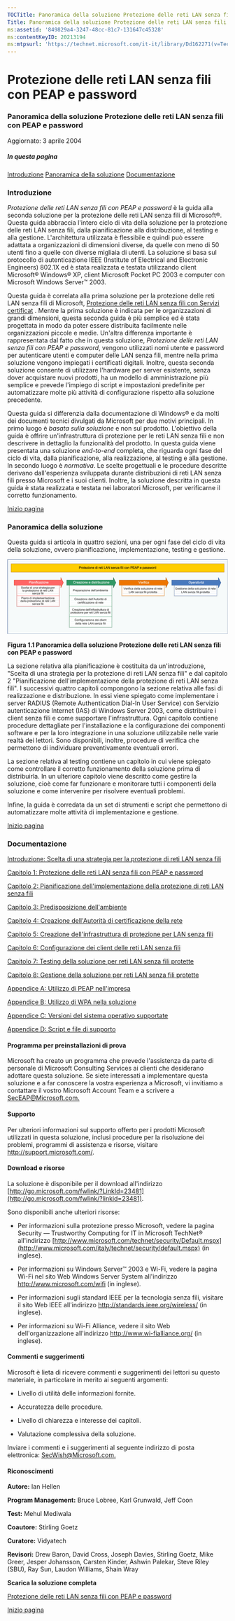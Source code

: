 ```yaml
---
TOCTitle: Panoramica della soluzione Protezione delle reti LAN senza fili con PEAP e password
Title: Panoramica della soluzione Protezione delle reti LAN senza fili con PEAP e password
ms:assetid: '849829a4-3247-48cc-81c7-131647c45328'
ms:contentKeyID: 20213194
ms:mtpsurl: 'https://technet.microsoft.com/it-it/library/Dd162271(v=TechNet.10)'
---
```


Protezione delle reti LAN senza fili con PEAP e password
========================================================

### Panoramica della soluzione Protezione delle reti LAN senza fili con PEAP e password

Aggiornato: 3 aprile 2004

##### In questa pagina

[](#ecaa)[Introduzione](#ecaa)
[](#ebaa)[Panoramica della soluzione](#ebaa)
[](#eaaa)[Documentazione](#eaaa)

### Introduzione

*Protezione delle reti LAN senza fili con PEAP e password* è la guida alla seconda soluzione per la protezione delle reti LAN senza fili di Microsoft®. Questa guida abbraccia l'intero ciclo di vita della soluzione per la protezione delle reti LAN senza fili, dalla pianificazione alla distribuzione, al testing e alla gestione. L'architettura utilizzata è flessibile e quindi può essere adattata a organizzazioni di dimensioni diverse, da quelle con meno di 50 utenti fino a quelle con diverse migliaia di utenti. La soluzione si basa sul protocollo di autenticazione IEEE (Institute of Electrical and Electronic Engineers) 802.1X ed è stata realizzata e testata utilizzando client Microsoft® Windows® XP, client Microsoft Pocket PC 2003 e computer con Microsoft Windows Server™ 2003.

Questa guida è correlata alla prima soluzione per la protezione delle reti LAN senza fili di Microsoft, [Protezione delle reti LAN senza fili con Servizi certificat](http://technet.microsoft.com/library/cc527055.aspx) . Mentre la prima soluzione è indicata per le organizzazioni di grandi dimensioni, questa seconda guida è più semplice ed è stata progettata in modo da poter essere distribuita facilmente nelle organizzazioni piccole e medie. Un'altra differenza importante è rappresentata dal fatto che in questa soluzione, *Protezione delle reti LAN senza fili con PEAP e password*, vengono utilizzati nomi utente e password per autenticare utenti e computer delle LAN senza fili, mentre nella prima soluzione vengono impiegati i certificati digitali. Inoltre, questa seconda soluzione consente di utilizzare l'hardware per server esistente, senza dover acquistare nuovi prodotti, ha un modello di amministrazione più semplice e prevede l'impiego di script e impostazioni predefinite per automatizzare molte più attività di configurazione rispetto alla soluzione precedente.

Questa guida si differenzia dalla documentazione di Windows® e da molti dei documenti tecnici divulgati da Microsoft per due motivi principali. In primo luogo è *basata sulla soluzione* e non sul prodotto. L'obiettivo della guida è offrire un'infrastruttura di protezione per le reti LAN senza fili e non descrivere in dettaglio la funzionalità del prodotto. In questa guida viene presentata una soluzione *end-to-end* completa, che riguarda ogni fase del ciclo di vita, dalla pianificazione, alla realizzazione, al testing e alla gestione. In secondo luogo è *normativa*. Le scelte progettuali e le procedure descritte derivano dall'esperienza sviluppata durante distribuzioni di reti LAN senza fili presso Microsoft e i suoi clienti. Inoltre, la soluzione descritta in questa guida è stata realizzata e testata nei laboratori Microsoft, per verificarne il corretto funzionamento.

[](#mainsection)[Inizio pagina](#mainsection)

### Panoramica della soluzione

Questa guida si articola in quattro sezioni, una per ogni fase del ciclo di vita della soluzione, ovvero pianificazione, implementazione, testing e gestione.

[![](images/Dd162271.PEAP_001(it-it,TechNet.10).gif "Figura 1.1 Panoramica della soluzione Protezione delle reti LAN senza fili con PEAP e password")](https://technet.microsoft.com/it-it/dd162271.peap_001_big(it-it,technet.10).gif)

**Figura 1.1 Panoramica della soluzione Protezione delle reti LAN senza fili con PEAP e password**

La sezione relativa alla pianificazione è costituita da un'introduzione, "Scelta di una strategia per la protezione di reti LAN senza fili" e dal capitolo 2 "Pianificazione dell'implementazione della protezione di reti LAN senza fili". I successivi quattro capitoli compongono la sezione relativa alle fasi di realizzazione e distribuzione. In essi viene spiegato come implementare i server RADIUS (Remote Authentication Dial-In User Service) con Servizio autenticazione Internet (IAS) di Windows Server 2003, come distribuire i client senza fili e come supportare l'infrastruttura. Ogni capitolo contiene procedure dettagliate per l'installazione e la configurazione dei componenti software e per la loro integrazione in una soluzione utilizzabile nelle varie realtà dei lettori. Sono disponibili, inoltre, procedure di verifica che permettono di individuare preventivamente eventuali errori.

La sezione relativa al testing contiene un capitolo in cui viene spiegato come controllare il corretto funzionamento della soluzione prima di distribuirla. In un ulteriore capitolo viene descritto come gestire la soluzione, cioè come far funzionare e monitorare tutti i componenti della soluzione e come intervenire per risolvere eventuali problemi.

Infine, la guida è corredata da un set di strumenti e script che permettono di automatizzare molte attività di implementazione e gestione.

[](#mainsection)[Inizio pagina](#mainsection)

### Documentazione

[Introduzione: Scelta di una strategia per la protezione di reti LAN senza fili](http://technet.microsoft.com/it-it/library/dd536242.aspx)

[Capitolo 1: Protezione delle reti LAN senza fili con PEAP e password](http://technet.microsoft.com/it-it/library/dd536230.aspx)

[Capitolo 2: Pianificazione dell'implementazione della protezione di reti LAN senza fili](http://technet.microsoft.com/it-it/library/dd536231.aspx)

[Capitolo 3: Predisposizione dell'ambiente](http://technet.microsoft.com/it-it/library/dd536232.aspx)

[Capitolo 4: Creazione dell'Autorità di certificazione della rete](http://technet.microsoft.com/it-it/library/dd536233.aspx)

[Capitolo 5: Creazione dell'infrastruttura di protezione per LAN senza fili](http://technet.microsoft.com/it-it/library/dd536234.aspx)

[Capitolo 6: Configurazione dei client delle reti LAN senza fili](http://technet.microsoft.com/it-it/library/dd536235.aspx)

[Capitolo 7: Testing della soluzione per reti LAN senza fili protette](http://technet.microsoft.com/it-it/library/dd536236.aspx)

[Capitolo 8: Gestione della soluzione per reti LAN senza fili protette](http://technet.microsoft.com/it-it/library/dd536237.aspx)

[Appendice A: Utilizzo di PEAP nell'impresa](http://technet.microsoft.com/it-it/library/dd536238.aspx)

[Appendice B: Utilizzo di WPA nella soluzione](http://technet.microsoft.com/it-it/library/dd536239.aspx)

[Appendice C: Versioni del sistema operativo supportate](http://technet.microsoft.com/it-it/library/dd536240.aspx)

[Appendice D: Script e file di supporto](http://technet.microsoft.com/it-it/library/dd536241.aspx)

#### Programma per preinstallazioni di prova

Microsoft ha creato un programma che prevede l'assistenza da parte di personale di Microsoft Consulting Services ai clienti che desiderano adottare questa soluzione. Se siete interessati a implementare questa soluzione e a far conoscere la vostra esperienza a Microsoft, vi invitiamo a contattare il vostro Microsoft Account Team e a scrivere a [SecEAP@Microsoft.com.](mailto:seceap@microsoft.com?subject=potential%20eap%20for%20microsoft%20solution%20for%20secure%20wireless%20lans)

#### Supporto

Per ulteriori informazioni sul supporto offerto per i prodotti Microsoft utilizzati in questa soluzione, inclusi procedure per la risoluzione dei problemi, programmi di assistenza e risorse, visitare <http://support.microsoft.com/>.

#### Download e risorse

La soluzione è disponibile per il download all'indirizzo [http://go.microsoft.com/fwlink/?LinkId=23481](http://go.microsoft.com/fwlink/?linkid=23481).

Sono disponibili anche ulteriori risorse:

-   Per informazioni sulla protezione presso Microsoft, vedere la pagina Security — Trustworthy Computing for IT in Microsoft TechNet® all'indirizzo [http://www.microsoft.com/technet/security/Default.mspx](http://www.microsoft.com/italy/technet/security/default.mspx) (in inglese).

-   Per informazioni su Windows Server™ 2003 e Wi-Fi, vedere la pagina Wi-Fi nel sito Web Windows Server System all'indirizzo <http://www.microsoft.com/wifi> (in inglese).

-   Per informazioni sugli standard IEEE per la tecnologia senza fili, visitare il sito Web IEEE all'indirizzo <http://standards.ieee.org/wireless/> (in inglese).

-   Per informazioni su Wi-Fi Alliance, vedere il sito Web dell'organizzazione all'indirizzo <http://www.wi-fialliance.org/> (in inglese).

#### Commenti e suggerimenti

Microsoft è lieta di ricevere commenti e suggerimenti dei lettori su questo materiale, in particolare in merito ai seguenti argomenti:

-   Livello di utilità delle informazioni fornite.

-   Accuratezza delle procedure.

-   Livello di chiarezza e interesse dei capitoli.

-   Valutazione complessiva della soluzione.

Inviare i commenti e i suggerimenti al seguente indirizzo di posta elettronica: [SecWish@Microsoft.com.](mailto:secwish@microsoft.com?subject=feedback%20re:%20microsoft%20solution%20for%20securing%20wireless%20lans%20with%20peap%20and%20passwords)

#### Riconoscimenti

**Autore:** Ian Hellen

**Program Management:** Bruce Lobree, Karl Grunwald, Jeff Coon

**Test:** Mehul Mediwala

**Coautore:** Stirling Goetz

**Curatore:** Vidyatech

**Revisori:** Drew Baron, David Cross, Joseph Davies, Stirling Goetz, Mike Greer, Jesper Johansson, Carsten Kinder, Ashwin Palekar, Steve Riley (SBU), Ray Sun, Laudon Williams, Shain Wray

**Scarica la soluzione completa**

[Protezione delle reti LAN senza fili con PEAP e password](http://go.microsoft.com/fwlink/?linkid=23481)

[](#mainsection)[Inizio pagina](#mainsection)
